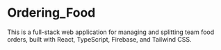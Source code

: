 # Ordering_Food
This is a full-stack web application for managing and splitting team food orders, built with React, TypeScript, Firebase, and Tailwind CSS.
